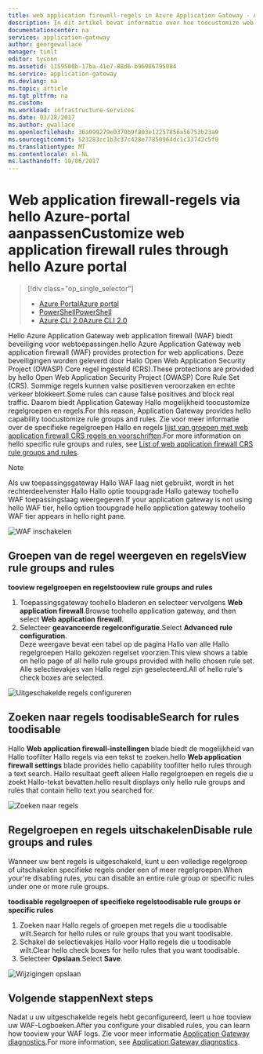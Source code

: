 ```yaml
---
title: web application firewall-regels in Azure Application Gateway - Azure-portal aaaCustomize | Microsoft Docs
description: In dit artikel bevat informatie over hoe toocustomize web application firewall regels Application Gateway met hello Azure-portal.
documentationcenter: na
services: application-gateway
author: georgewallace
manager: timlt
editor: tysonn
ms.assetid: 1159500b-17ba-41e7-88d6-b96986795084
ms.service: application-gateway
ms.devlang: na
ms.topic: article
ms.tgt_pltfrm: na
ms.custom: 
ms.workload: infrastructure-services
ms.date: 03/28/2017
ms.author: gwallace
ms.openlocfilehash: 36a999279e0370b9f803e12257856a56753b23a9
ms.sourcegitcommit: 523283cc1b3c37c428e77850964dc1c33742c5f0
ms.translationtype: MT
ms.contentlocale: nl-NL
ms.lasthandoff: 10/06/2017
---
```

# <a name="customize-web-application-firewall-rules-through-hello-azure-portal"></a><span data-ttu-id="0d7c2-103">Web application firewall-regels via hello Azure-portal aanpassen</span><span class="sxs-lookup"><span data-stu-id="0d7c2-103">Customize web application firewall rules through hello Azure portal</span></span>

> [!div class="op_single_selector"]
> * [<span data-ttu-id="0d7c2-104">Azure Portal</span><span class="sxs-lookup"><span data-stu-id="0d7c2-104">Azure portal</span></span>](application-gateway-customize-waf-rules-portal.md)
> * [<span data-ttu-id="0d7c2-105">PowerShell</span><span class="sxs-lookup"><span data-stu-id="0d7c2-105">PowerShell</span></span>](application-gateway-customize-waf-rules-powershell.md)
> * [<span data-ttu-id="0d7c2-106">Azure CLI 2.0</span><span class="sxs-lookup"><span data-stu-id="0d7c2-106">Azure CLI 2.0</span></span>](application-gateway-customize-waf-rules-cli.md)

<span data-ttu-id="0d7c2-107">Hello Azure Application Gateway web application firewall (WAF) biedt beveiliging voor webtoepassingen.</span><span class="sxs-lookup"><span data-stu-id="0d7c2-107">hello Azure Application Gateway web application firewall (WAF) provides protection for web applications.</span></span> <span data-ttu-id="0d7c2-108">Deze beveiligingen worden geleverd door Hallo Open Web Application Security Project (OWASP) Core regel ingesteld (CRS).</span><span class="sxs-lookup"><span data-stu-id="0d7c2-108">These protections are provided by hello Open Web Application Security Project (OWASP) Core Rule Set (CRS).</span></span> <span data-ttu-id="0d7c2-109">Sommige regels kunnen valse positieven veroorzaken en echte verkeer blokkeert.</span><span class="sxs-lookup"><span data-stu-id="0d7c2-109">Some rules can cause false positives and block real traffic.</span></span> <span data-ttu-id="0d7c2-110">Daarom biedt Application Gateway Hallo mogelijkheid toocustomize regelgroepen en regels.</span><span class="sxs-lookup"><span data-stu-id="0d7c2-110">For this reason, Application Gateway provides hello capability toocustomize rule groups and rules.</span></span> <span data-ttu-id="0d7c2-111">Zie voor meer informatie over de specifieke regelgroepen Hallo en regels [lijst van groepen met web application firewall CRS regels en voorschriften](application-gateway-crs-rulegroups-rules.md).</span><span class="sxs-lookup"><span data-stu-id="0d7c2-111">For more information on hello specific rule groups and rules, see [List of web application firewall CRS rule groups and rules](application-gateway-crs-rulegroups-rules.md).</span></span>

>[!NOTE]
> <span data-ttu-id="0d7c2-112">Als uw toepassingsgateway Hallo WAF laag niet gebruikt, wordt in het rechterdeelvenster Hallo Hallo optie tooupgrade Hallo gateway toohello WAF toepassingslaag weergegeven.</span><span class="sxs-lookup"><span data-stu-id="0d7c2-112">If your application gateway is not using hello WAF tier, hello option tooupgrade hello application gateway toohello WAF tier appears in hello right pane.</span></span> 

![WAF inschakelen][fig1]

## <a name="view-rule-groups-and-rules"></a><span data-ttu-id="0d7c2-114">Groepen van de regel weergeven en regels</span><span class="sxs-lookup"><span data-stu-id="0d7c2-114">View rule groups and rules</span></span>

<span data-ttu-id="0d7c2-115">**tooview regelgroepen en regels**</span><span class="sxs-lookup"><span data-stu-id="0d7c2-115">**tooview rule groups and rules**</span></span>
   1. <span data-ttu-id="0d7c2-116">Toepassingsgateway toohello bladeren en selecteer vervolgens **Web application firewall**.</span><span class="sxs-lookup"><span data-stu-id="0d7c2-116">Browse toohello application gateway, and then select **Web application firewall**.</span></span>  
   2. <span data-ttu-id="0d7c2-117">Selecteer **geavanceerde regelconfiguratie**.</span><span class="sxs-lookup"><span data-stu-id="0d7c2-117">Select **Advanced rule configuration**.</span></span>  
   <span data-ttu-id="0d7c2-118">Deze weergave bevat een tabel op de pagina Hallo van alle Hallo regelgroepen Hallo gekozen regelset voorzien.</span><span class="sxs-lookup"><span data-stu-id="0d7c2-118">This view shows a table on hello page of all hello rule groups provided with hello chosen rule set.</span></span> <span data-ttu-id="0d7c2-119">Alle selectievakjes van Hallo regel zijn geselecteerd.</span><span class="sxs-lookup"><span data-stu-id="0d7c2-119">All of hello rule's check boxes are selected.</span></span>

![Uitgeschakelde regels configureren][1]

## <a name="search-for-rules-toodisable"></a><span data-ttu-id="0d7c2-121">Zoeken naar regels toodisable</span><span class="sxs-lookup"><span data-stu-id="0d7c2-121">Search for rules toodisable</span></span>

<span data-ttu-id="0d7c2-122">Hallo **Web application firewall-instellingen** blade biedt de mogelijkheid van Hallo toofilter Hallo regels via een tekst te zoeken.</span><span class="sxs-lookup"><span data-stu-id="0d7c2-122">hello **Web application firewall settings** blade provides hello capability toofilter hello rules through a text search.</span></span> <span data-ttu-id="0d7c2-123">Hallo resultaat geeft alleen Hallo regelgroepen en regels die u zoekt Hallo-tekst bevatten.</span><span class="sxs-lookup"><span data-stu-id="0d7c2-123">hello result displays only hello rule groups and rules that contain hello text you searched for.</span></span>

![Zoeken naar regels][2]

## <a name="disable-rule-groups-and-rules"></a><span data-ttu-id="0d7c2-125">Regelgroepen en regels uitschakelen</span><span class="sxs-lookup"><span data-stu-id="0d7c2-125">Disable rule groups and rules</span></span>

<span data-ttu-id="0d7c2-126">Wanneer uw bent regels is uitgeschakeld, kunt u een volledige regelgroep of uitschakelen specifieke regels onder een of meer regelgroepen.</span><span class="sxs-lookup"><span data-stu-id="0d7c2-126">When your're disabling rules, you can disable an entire rule group or specific rules under one or more rule groups.</span></span> 

<span data-ttu-id="0d7c2-127">**toodisable regelgroepen of specifieke regels**</span><span class="sxs-lookup"><span data-stu-id="0d7c2-127">**toodisable rule groups or specific rules**</span></span>

   1. <span data-ttu-id="0d7c2-128">Zoeken naar Hallo regels of groepen met regels die u toodisable wilt.</span><span class="sxs-lookup"><span data-stu-id="0d7c2-128">Search for hello rules or rule groups that you want toodisable.</span></span>
   2. <span data-ttu-id="0d7c2-129">Schakel de selectievakjes Hallo voor Hallo regels die u toodisable wilt.</span><span class="sxs-lookup"><span data-stu-id="0d7c2-129">Clear hello check boxes for hello rules that you want toodisable.</span></span> 
   2. <span data-ttu-id="0d7c2-130">Selecteer **Opslaan**.</span><span class="sxs-lookup"><span data-stu-id="0d7c2-130">Select **Save**.</span></span> 

![Wijzigingen opslaan][3]

## <a name="next-steps"></a><span data-ttu-id="0d7c2-132">Volgende stappen</span><span class="sxs-lookup"><span data-stu-id="0d7c2-132">Next steps</span></span>

<span data-ttu-id="0d7c2-133">Nadat u uw uitgeschakelde regels hebt geconfigureerd, leert u hoe tooview uw WAF-Logboeken.</span><span class="sxs-lookup"><span data-stu-id="0d7c2-133">After you configure your disabled rules, you can learn how tooview your WAF logs.</span></span> <span data-ttu-id="0d7c2-134">Zie voor meer informatie [Application Gateway diagnostics](application-gateway-diagnostics.md#diagnostic-logging).</span><span class="sxs-lookup"><span data-stu-id="0d7c2-134">For more information, see [Application Gateway diagnostics](application-gateway-diagnostics.md#diagnostic-logging).</span></span>

[fig1]: ./media/application-gateway-customize-waf-rules-portal/1.png
[1]: ./media/application-gateway-customize-waf-rules-portal/figure1.png
[2]: ./media/application-gateway-customize-waf-rules-portal/figure2.png
[3]: ./media/application-gateway-customize-waf-rules-portal/figure3.png

